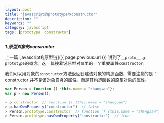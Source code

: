 ```yaml
---
layout: post
title: "javascript的prototype与constructor"
description: ""
keywords: ""
category: javascript
tags: [prototype, constructor]
---
```


***1.原型对象的constructor***

上一篇 [javascript的原型链]({{ page.previous.url }}) 讲到了`__proto__` 与 `prototype`的概念，这一篇接着说原型对象里的一个重要属性`constructor`。

我们可以用对象的`constructor`方法返回创建该对象的构造函数，需要注意的是：<span class="warning">constructor 并不是该对象自身的属性，而是其构造函数的原型对象的属性<span>。

```javascript
var Person = function () {this.name = "zhangsan"};
var p = new Person();

> p.constructor  // function () {this.name = "zhangsan"}
> p.hasOwnProperty("constructor")  // false
> Person.prototype.constructor  // function () {this.name = "zhangsan"}
> Person.prototype.hasOwnProperty("constructor")  // true
```


